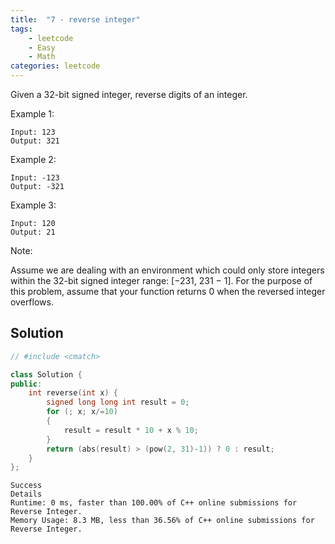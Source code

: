 ```yaml
---
title:  "7 - reverse integer"
tags: 
    - leetcode
    - Easy
    - Math
categories: leetcode
---
```

Given a 32-bit signed integer, reverse digits of an integer.


Example 1:
```
Input: 123
Output: 321
```

Example 2:
```
Input: -123
Output: -321
```

Example 3:
```
Input: 120
Output: 21
```

Note:

Assume we are dealing with an environment which could only store integers within the 32-bit signed integer range: [−231,  231 − 1]. For the purpose of this problem, assume that your function returns 0 when the reversed integer overflows.

## Solution

```cpp
// #include <cmatch>

class Solution {
public:
    int reverse(int x) {
        signed long long int result = 0;
        for (; x; x/=10)
        {
            result = result * 10 + x % 10;
        }
        return (abs(result) > (pow(2, 31)-1)) ? 0 : result;
    }
};
```

```
Success
Details 
Runtime: 0 ms, faster than 100.00% of C++ online submissions for Reverse Integer.
Memory Usage: 8.3 MB, less than 36.56% of C++ online submissions for Reverse Integer.
```
